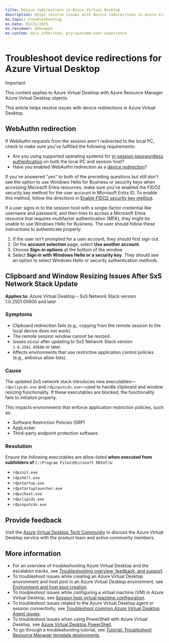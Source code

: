```yaml
---
title: Device redirections in Azure Virtual Desktop
description: Helps resolve issues with device redirections in Azure Virtual Desktop.
ms.topic: troubleshooting
ms.date: 01/21/2025
ms.reviewer: daknappe
ms.custom: docs_inherited, pcy:wincomm-user-experience
---
```

# Troubleshoot device redirections for Azure Virtual Desktop

> [!IMPORTANT]
> This content applies to Azure Virtual Desktop with Azure Resource Manager Azure Virtual Desktop objects.

This article helps resolve issues with device redirections in Azure Virtual Desktop.

## WebAuthn redirection

If WebAuthn requests from the session aren't redirected to the local PC, check to make sure you've fulfilled the following requirements:

- Are you using supported operating systems for [in-session passwordless authentication](/azure/virtual-desktop/authentication#in-session-passwordless-authentication) on both the local PC and session host?
- Have you enabled WebAuthn redirection as a [device redirection](/azure/virtual-desktop/redirection-configure-webauthn)?

If you've answered "yes" to both of the preceding questions but still don't see the option to use Windows Hello for Business or security keys when accessing Microsoft Entra resources, make sure you've enabled the FIDO2 security key method for the user account in Microsoft Entra ID. To enable this method, follow the directions in [Enable FIDO2 security key method](/azure/active-directory/authentication/howto-authentication-passwordless-security-key#enable-fido2-security-key-method).

If a user signs in to the session host with a single-factor credential like username and password, and then tries to access a Microsoft Entra resource that requires multifactor authentication (MFA), they might be unable to use Windows Hello for Business. The user should follow these instructions to authenticate properly:

1. If the user isn't prompted for a user account, they should first sign out.
2. On the **account selection** page, select **Use another account**.
3. Choose **Sign-in options** at the bottom of the window.
4. Select **Sign in with Windows Hello or a security key**. They should see an option to select Windows Hello or security authentication methods.

## Clipboard and Window Resizing Issues After SxS Network Stack Update

**Applies to:** Azure Virtual Desktop – SxS Network Stack version 1.0.2501.05600 and later

### Symptoms
- Clipboard redirection fails (e.g., copying from the remote session to the local device does not work).
- The remote session window cannot be resized.
- Issues occur after updating to SxS Network Stack version `1.0.2501.05600` or later.
- Affects environments that use restrictive application control policies (e.g., antivirus allow lists).

### Cause
The updated SxS network stack introduces new executables—`rdpclipcdv.exe` and `rdpinputcdv.exe`—used to handle clipboard and window resizing functionality. If these executables are blocked, the functionality fails to initialize properly.

This impacts environments that enforce application restriction policies, such as:
- Software Restriction Policies (SRP)
- AppLocker
- Third-party endpoint protection software

### Resolution
Ensure the following executables are allow-listed **when executed from subfolders of** `C:\Program Files\Microsoft RDInfra`:
- `rdpinit.exe`
- `rdpshell.exe`
- `rdpstartup.exe`
- `rdpstartuplauncher.exe`
- `rdpvchost.exe`
- `rdpclipcdv.exe`
- `rdpinputcdv.exe`

## Provide feedback

Visit the [Azure Virtual Desktop Tech Community](https://techcommunity.microsoft.com/t5/azure-virtual-desktop/bd-p/AzureVirtualDesktopForum) to discuss the Azure Virtual Desktop service with the product team and active community members.

## More information

- For an overview of troubleshooting Azure Virtual Desktop and the escalation tracks, see [Troubleshooting overview, feedback, and support](/support/azure/virtual-desktop/troubleshoot-set-up-overview).
- To troubleshoot issues while creating an Azure Virtual Desktop environment and host pool in an Azure Virtual Desktop environment, see [Environment and host pool creation](/support/azure/virtual-desktop/troubleshoot-set-up-issues).
- To troubleshoot issues while configuring a virtual machine (VM) in Azure Virtual Desktop, see [Session host virtual machine configuration](/support/azure/virtual-desktop/troubleshoot-vm-configuration).
- To troubleshoot issues related to the Azure Virtual Desktop agent or session connectivity, see [Troubleshoot common Azure Virtual Desktop Agent issues](/support/azure/virtual-desktop/troubleshoot-agent).
- To troubleshoot issues when using PowerShell with Azure Virtual Desktop, see [Azure Virtual Desktop PowerShell](/support/azure/virtual-desktop/troubleshoot-powershell).
- To go through a troubleshooting tutorial, see [Tutorial: Troubleshoot Resource Manager template deployments](/azure/azure-resource-manager/troubleshooting/quickstart-troubleshoot-arm-deployment).
